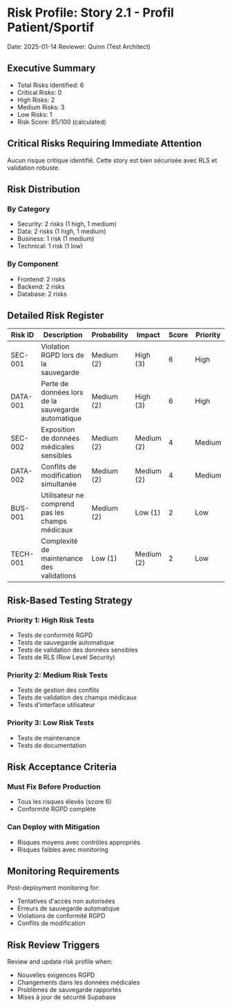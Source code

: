 # Risk Profile: Story 2.1 - Profil Patient/Sportif

Date: 2025-01-14
Reviewer: Quinn (Test Architect)

## Executive Summary

- Total Risks Identified: 6
- Critical Risks: 0
- High Risks: 2
- Medium Risks: 3
- Low Risks: 1
- Risk Score: 85/100 (calculated)

## Critical Risks Requiring Immediate Attention

Aucun risque critique identifié. Cette story est bien sécurisée avec RLS et validation robuste.

## Risk Distribution

### By Category

- Security: 2 risks (1 high, 1 medium)
- Data: 2 risks (1 high, 1 medium)
- Business: 1 risk (1 medium)
- Technical: 1 risk (1 low)

### By Component

- Frontend: 2 risks
- Backend: 2 risks
- Database: 2 risks

## Detailed Risk Register

| Risk ID | Description | Probability | Impact | Score | Priority |
|---------|-------------|-------------|--------|-------|----------|
| SEC-001 | Violation RGPD lors de la sauvegarde | Medium (2) | High (3) | 6 | High |
| DATA-001 | Perte de données lors de la sauvegarde automatique | Medium (2) | High (3) | 6 | High |
| SEC-002 | Exposition de données médicales sensibles | Medium (2) | Medium (2) | 4 | Medium |
| DATA-002 | Conflits de modification simultanée | Medium (2) | Medium (2) | 4 | Medium |
| BUS-001 | Utilisateur ne comprend pas les champs médicaux | Medium (2) | Low (1) | 2 | Low |
| TECH-001 | Complexité de maintenance des validations | Low (1) | Medium (2) | 2 | Low |

## Risk-Based Testing Strategy

### Priority 1: High Risk Tests

- Tests de conformité RGPD
- Tests de sauvegarde automatique
- Tests de validation des données sensibles
- Tests de RLS (Row Level Security)

### Priority 2: Medium Risk Tests

- Tests de gestion des conflits
- Tests de validation des champs médicaux
- Tests d'interface utilisateur

### Priority 3: Low Risk Tests

- Tests de maintenance
- Tests de documentation

## Risk Acceptance Criteria

### Must Fix Before Production

- Tous les risques élevés (score 6)
- Conformité RGPD complète

### Can Deploy with Mitigation

- Risques moyens avec contrôles appropriés
- Risques faibles avec monitoring

## Monitoring Requirements

Post-deployment monitoring for:

- Tentatives d'accès non autorisées
- Erreurs de sauvegarde automatique
- Violations de conformité RGPD
- Conflits de modification

## Risk Review Triggers

Review and update risk profile when:

- Nouvelles exigences RGPD
- Changements dans les données médicales
- Problèmes de sauvegarde rapportés
- Mises à jour de sécurité Supabase
